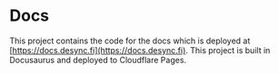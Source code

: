 # Docs

This project contains the code for the docs which is deployed at [https://docs.desync.fi](https://docs.desync.fi). This project is built in Docusaurus and deployed to Cloudflare Pages.